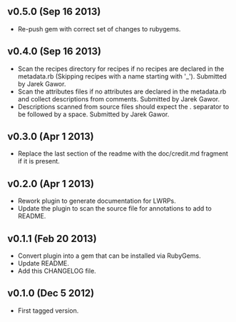 v0.5.0 (Sep 16 2013)
--------------------

* Re-push gem with correct set of changes to rubygems.

v0.4.0 (Sep 16 2013)
--------------------

* Scan the recipes directory for recipes if no recipes are declared in the metadata.rb (Skipping recipes with a name starting with '_'). Submitted by Jarek Gawor.
* Scan the attributes files if no attributes are declared in the metadata.rb and collect descriptions from comments. Submitted by Jarek Gawor.
* Descriptions scanned from source files should expect the . separator to be followed by a space. Submitted by Jarek Gawor.

v0.3.0 (Apr 1 2013)
--------------------

* Replace the last section of the readme with the doc/credit.md fragment if it is present.

v0.2.0 (Apr 1 2013)
--------------------

* Rework plugin to generate documentation for LWRPs.
* Update the plugin to scan the source file for annotations to add to README.

v0.1.1 (Feb 20 2013)
--------------------

* Convert plugin into a gem that can be installed via RubyGems.
* Update README.
* Add this CHANGELOG file.

v0.1.0 (Dec 5 2012)
-------------------

* First tagged version.
